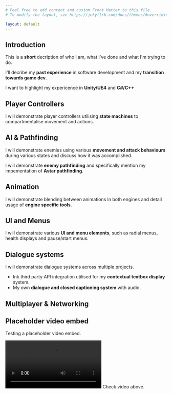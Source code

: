 ```yaml
---
# Feel free to add content and custom Front Matter to this file.
# To modify the layout, see https://jekyllrb.com/docs/themes/#overriding-theme-defaults

layout: default
---
```


## Introduction

This is a **short** decription of who I am, what I've done and what I'm trying to do.

I'll decribe my **past experience** in software development and my **transition towards game dev.**

I want to highlight my expericence in **Unity/UE4** and **C#/C++**


## Player Controllers

I will demonstrate player controllers utilising **state machines** to compartmentalise movement and actions.


## AI & Pathfinding

I will demonstrate enemies using various **movement and attack behaviours** during various states and discuss how it was accomplished.

I will demonstrate **enemy pathfinding** and specifically mention my impementation of **Astar pathfinding**.


## Animation

I will demonstrate blending between animations in both engines and detail usage of **engine specific tools**.


## UI and Menus

I will demonstrate various **UI and menu elements**, such as radial menus, health displays and pause/start menus.


## Dialogue systems

I will demonstrate dialogue systems across multiple projects. 
- Ink third party API integration utilised for my **contextual textbox display** system.
- My own **dialogue and closed captioning system** with audio.


## Multiplayer & Networking


## Placeholder video embed

Testing a placeholder video embed.

<video src="https://user-images.githubusercontent.com/69112024/143461891-da157848-f3d9-4156-8a6f-d4105aacff7e.mp4" controls="controls" style="max-width: 730px;">
</video>
Check video above.

